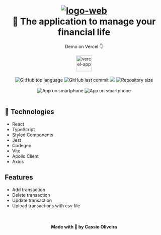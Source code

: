 <h1 align="center">
    <a href="https://imgbb.com/"><img src="https://i.ibb.co/jb0Fkdk/logo-web.png" alt="logo-web" border="0"></a>
    <br>
    🌟 The application to manage your financial life
</h1>

<div align="center" >
  <p>Demo on Vercel 👇</p>
  <a href="https://finance-375nenegs-intwone.vercel.app/"><img width=50 src="https://camo.githubusercontent.com/add2c9721e333f0043ac938f3dadbc26a282776e01b95b308fcaba5afaf74ae3/68747470733a2f2f6173736574732e76657263656c2e636f6d2f696d6167652f75706c6f61642f76313538383830353835382f7265706f7369746f726965732f76657263656c2f6c6f676f2e706e67" alt="vercel-app" border="0"></a>
</div>

<br>

<div align="center">
  <tr><img alt="GitHub top language" src="https://img.shields.io/github/languages/top/cassiosilva93/finance-web.svg"><tr>
  <tr><img alt="GitHub last commit" src="https://img.shields.io/github/last-commit/cassiosilva93/finance-web.svg"><tr>
  <tr><img src="https://codecov.io/gh/cassiosilva93/finance-web/branch/main/graph/badge.svg?token=C52HGZG6IV"/><tr>
  <tr><img alt="Repository size" src="https://img.shields.io/github/repo-size/cassiosilva93/finance-web.svg"><tr>
</div>

<br>

<div align="center">
  <div>
    <img src="https://i.ibb.co/2jrn3Tf/Screenshot-14-removebg-preview.png" alt="App on smartphone" border="0">
    <img src="https://i.ibb.co/022KwZF/Screenshot33-removebg-preview.png" alt="App on smartphone" border="0">
</div>
</a>

</div>

<br>

## 🚀 Technologies

- React
- TypeScript
- Styled Components
- Jest
- Codegen
- Vite
- Apollo Client
- Axios

## Features

- Add transaction
- Delete transaction
- Update transaction
- Upload transactions with csv file

<br>

<h4 align="center">Made with 💙 by Cassio Oliveira</h4>
